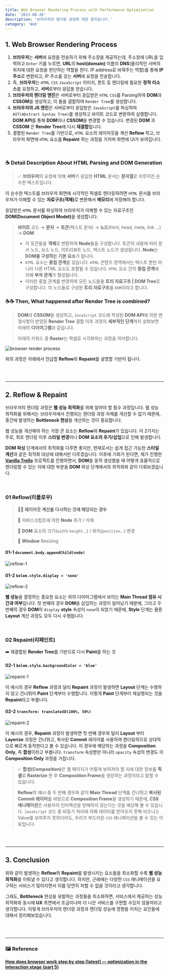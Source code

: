 ```yaml
---
title: Web Browser Rendering Process with Performance Optimization
date: '2023-08-26'
description: '브라우저의 렌더링 과정에 대한 정리입니다.'
category: 'Web'
---
```


## 1. Web Browser Rendering Process

1. **브라우저**는 **서버**에 요청을 전송하기 위해 주소창을 제공하는데, 주소창에 URL을 입력하고 `Enter` 키를 누르면, **URL**의 **host(domain)** 이름이 **DNS**(물리적인 서버의 위치에 대한 요청을 판단하는 역할을 한다. IP address로 바꿔주는 역할)를 통해 **IP 주소**로 변환되고, IP 주소를 갖는 **서버**에 요청을 전송합니다.
2. 즉, **브라우저**는 `HTML` `CSS` `JavaScript` 이미지, 폰트 등 렌더링에 필요한 **정적 리소스**를 요청하고, **서버**로부터 응답을 받습니다.
3. **브라우저의 렌더링 엔진**은 서버로부터 응답받은 `HTML` `CSS`를 Parsing하여 **DOM**과 **CSSOM**을 생성하고, 이 둘을 결합하여 `Render Tree`를 생성합니다.
4. **브라우저의 JS 엔진**은 서버로부터 응답받은 `JavaScript`를 파싱하여 `AST(Abstract Syntax Tree)`를 생성하고 바이트 코드로 변환하여 실행합니다. **DOM API**를 통해 **DOM**이나 **CSSOM**을 변경할 수 있습니다. 변경된 **DOM** 과 **CSSOM** 은 **Render Tree**에 다시 **재결합**됩니다.
5. 결합된 `Render Tree`를 기반으로, `HTML` 요소의 레이아웃을 계산 **Reflow** 하고, 브라우저 화면에 `HTML` 요소를 **Repaint** 하는 과정을 거치며 화면에 UI가 보여집니다.

<br/>

### ☕️ Detail Description About HTML Parsing and DOM Generation

> ✅ **브라우저**의 요청에 의해 **서버**가 응답한 **HTML** 문서는 <b>문자열</b>로 이루어진 순수한 텍스트입니다.

이 순수한 텍스트를 브라우저 화면에 시각적인 픽셀로 렌더링하려면 `HTML` 문서를 브라우저가 이해할 수 있는 <b>자료구조(객체)</b>로 변환해서 <b>메모리</b>에 저장해야 합니다.

응답받은 `HTML` 문서를 파싱하여 브라우저가 이해할 수 있는 자료구조인 <b>DOM(Document Object Model)</b>을 생성합니다.

> **바이트** 코드 → **문자** → **토큰**(텍스트 문자) → **노드**(html, head, meta, link …) → **DOM**
>
> - 각 토큰들을 **객체**로 변환하여 **Node**들을 구성합니다. 토큰의 내용에 따라 문서 노드, 요소 노드, 어트리뷰트 노드, 텍스트 노드가 생성됩니다. **Node**는 **DOM을 구성하는 기본 요소**가 됩니다.
> - `HTML` 요소는 **중첩 관계**를 갖습니다. `HTML` 콘텐츠 영역에서는 텍스트 뿐만 아니라 다른 HTML 요소도 포함될 수 있습니다. `HTML` 요소 간의 **중첩 관계**에 의해 **부자 관계**가 형성됩니다.
> - 이러한 중첩 관계를 반영하여 모든 노드들을 **트리 자료구조 | DOM Tree**로 구성합니다. 이 노드들로 구성된 **트리 자료구조**를 `DOM`이라고 합니다.

### ☕️☕️ Then, What happened after Render Tree is combined?

> **DOM**과 **CSSOM**을 생성하고, `JavaScript` 코드에 작성된 **DOM API**에 의한 변경사항이 반영된 **Render Tree** 결합 이후 과정의 **세부적인 단계**까지 살펴보면 아래의 **다이어그램**과 같습니다.

> 아래의 키워드 중 **Raster**는 픽셀로 시각화하는 과정을 의미합니다.

![browser render process](render-process.png)

위의 과정은 아래에서 언급할 **Reflow**와 **Repaint**를 설명할 기반이 됩니다.

<br/>
<br/>
<hr>

## 2. Reflow & Repaint

브라우저의 렌더링 과정은 **웹 성능 최적화**를 위해 알아야 할 필수 과정입니다. 웹 성능 최적화를 위해서는 브라우저에서 진행되는 렌더링 과정 자체를 개선할 수 없기 때문에, 중간에 발생하는 **Bottleneck 현상**을 개선하는 것이 중요합니다.

웹 성능을 개선해야 하는 가장 큰 요소는 **Reflow**와 **Repaint**가 있습니다. 이 2가지는 주로, 최초 렌더링 이후 **스타일 변경**이나 **DOM 요소의 추가/삽입**으로 인해 발생합니다.

**DOM 파싱** 단계에서의 최적화를 다루면 좋지만, 현재로서는 쉽게 접근 가능한 **스타일 계산**과 같은 최적화 대상에 대해서만 다루겠습니다. 이후에 기회가 된다면, 제가 진행한 <b>[Vanilla Trello](https://github.com/olhkyle/trello)</b> 프로젝트를 진행하면서, **DOM**을 동적 생성했을 때 어떻게 효율적으로 렌더링할 수 있는 지에 대한 부분을 **DOM** 파싱 단계에서의 최적화와 같이 다뤄보겠습니다.

<br/>

### 01 Reflow(리플로우)

> **👨‍🚀 레이아웃 계산을 다시하는 것에 해당되는 경우**
>
> 🔦 자바스크립트에 의한 **Node** 추가 / 삭제
>
> 🔦 **DOM** 요소의 크기(`width` `height`...) / 위치(`position`...) 변경
>
> 🔦 **Window** Resizing

#### 01-1 `document.body.appendChild(node)`

![reflow-1](reflow-01.png)

#### 01-2 `$elem.style.display = 'none'`

![reflow-2](reflow-02.png)

**웹 성능**을 결정하는 중요한 요소는 위의 다이어그램에서 보이는 **Main Thread 점유 시간과 여부**입니다. 첫 번째의 경우 **DOM**을 삽입하는 과정이 일어났기 때문에, 그리고 두 번째의 경우 **DOM**의 `display` **style** 속성이 `none`이 되었기 때문에, **Style** 단계는 물론 **Layout** 계산 과정도 모두 다시 수행됩니다.

<br/>

### 02 Repaint(리페인트)

➡️ 재결합된 **Render Tree**를 기반으로 다시 **Paint**를 하는 것

#### 02-1 `$elem.style.backgroundColor = 'blue'`

![repaint-1](repaint-01.png)

이 예시의 경우 **Reflow** 과정과 달리 **Repaint** 과정이 발생하면 **Layout** 단계는 수행하지 않고 건너뛰어 **Paint** 단계부터 수행합니다. 이렇게 **Paint** 단계부터 재실행되는 것을 **Repaint**라고 부릅니다.

#### 02-2 `transform: translate3D(100%, 50%)`

![repaint-2](repaint-02.png)

이 예시의 경우, **Repaint** 과정이 발생하면 첫 번째 경우와 달리 **Layout** 부터 **Layerize** 과정은 건너뛰고, 복사된 **Commit** 레이어를 사용하여 렌더링하므로 상대적으로 빠르게 동작한다고 볼 수 있습니다. 이 경우에 해당하는 과정을 **Composition Only**, 즉 **합성**이라고 부릅니다. `transform` 속성뿐만 아니라 `opacity` 속성의 변경도 이 **Composition Only** 과정을 거칩니다.

> ✅ <b>합성(Composition)</b>은 웹 페이지가 어떻게 보여져야 할 지에 대한 정보를 **픽셀**로 **Rasterize** 한 후 **Composition Frame**을 생성하는 과정이라고 말할 수 있습니다.
>
> **Reflow**의 예시 중 두 번째 경우와 같이 **Main Thread** 단계를 건너뛰고 **복사된 Commit 레이어**를 바탕으로 **Composition Frame**을 생성하기 때문에, **CSS 애니메이션**은 사용자의 인터렉션을 방해하지 않는다는 것을 예상해 볼 수 있습니다. `JavaScript` 코드 중 비동기 처리에 의해 데이터를 받아오지 못해 비즈니스 Value를 보여주지 못하더라도, 우리가 부드러운 `CSS` 애니메이션을 볼 수 있는 이유입니다.

<br/>
<br/>
<hr/>

## 3. Conclusion

위와 같이 발생하는 **Reflow**와 **Repaint**를 발생시키는 요소들을 최소화할 수록 **웹 성능 최적화**를 이뤄낼 수 있다고 생각합니다. 하지만, 근래에는 다양한 `CSS` 애니메이션을 요구하는 서비스가 많아지면서 이를 당연히 피할 수 없을 것이라고 생각합니다.

그래도, **Bottleneck** 현상을 유발하는 과정들을 최소화하면, 서비스에서 제공하는 성능 최적화와 동시에 **UX** 측면에서 조금이나마 더 나은 서비스를 구현할 수있지 않을까라고 생각합니다. 이렇게 브라우저의 렌더링 과정과 렌더링 성능에 영향을 미치는 요인들에 대해서 정리해보았습니다.

<br/>
<br/>

<hr/>

### 🖼️ **Reference**

<b>[How does browser work step by step [latest] — optimization in the interaction stage (part 5)](https://cabulous.medium.com/how-does-browser-work-in-2019-part-5-optimization-in-the-interaction-stage-66b53b8ec0ad)</b>

<br/>
<br/>
